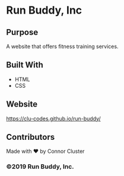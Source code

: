 # Run Buddy, Inc

## Purpose
A website that offers fitness training services. 

## Built With
* HTML
* CSS

## Website
https://clu-codes.github.io/run-buddy/

## Contributors
Made with ❤️ by Connor Cluster

### ©️2019 Run Buddy, Inc.
